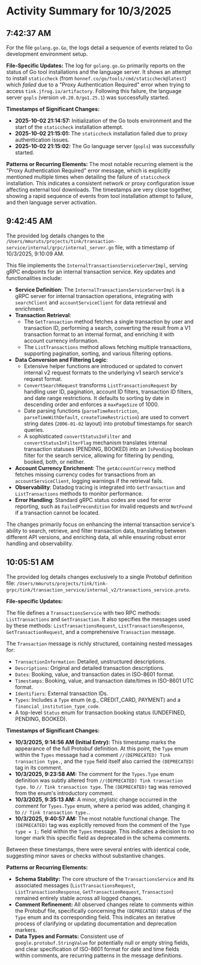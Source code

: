 # Activity Summary for 10/3/2025

## 7:42:37 AM
For the file `golang.go.Go`, the logs detail a sequence of events related to Go development environment setup.

**File-Specific Updates:**
The log for `golang.go.Go` primarily reports on the status of Go tool installations and the language server. It shows an attempt to install `staticcheck` (from `honnef.co/go/tools/cmd/staticcheck@latest`) which *failed* due to a "Proxy Authentication Required" error when trying to access `tink.jfrog.io/artifactory`. Following this failure, the language server `gopls` (version `v0.20.0/go1.25.1`) was successfully started.

**Timestamps of Significant Changes:**
*   **2025-10-02 21:14:57:** Initialization of the Go tools environment and the start of the `staticcheck` installation attempt.
*   **2025-10-02 21:15:01:** The `staticcheck` installation failed due to proxy authentication issues.
*   **2025-10-02 21:15:02:** The Go language server (`gopls`) was successfully started.

**Patterns or Recurring Elements:**
The most notable recurring element is the "Proxy Authentication Required" error message, which is explicitly mentioned multiple times when detailing the failure of `staticcheck` installation. This indicates a consistent network or proxy configuration issue affecting external tool downloads. The timestamps are very close together, showing a rapid sequence of events from tool installation attempt to failure, and then language server activation.

## 9:42:45 AM
The provided log details changes to the `/Users/mmuruts/projects/tink/transaction-service/internal/grpc/internal_server.go` file, with a timestamp of 10/3/2025, 9:10:09 AM.

This file implements the `InternalTransactionsServiceServerImpl`, serving gRPC endpoints for an internal transaction service. Key updates and functionalities include:

*   **Service Definition**: The `InternalTransactionsServiceServerImpl` is a gRPC server for internal transaction operations, integrating with `searchClient` and `accountServiceClient` for data retrieval and enrichment.
*   **Transaction Retrieval**:
    *   The `GetTransaction` method fetches a single transaction by user and transaction ID, performing a search, converting the result from a V1 transaction format to an internal format, and enriching it with account currency information.
    *   The `ListTransactions` method allows fetching multiple transactions, supporting pagination, sorting, and various filtering options.
*   **Data Conversion and Filtering Logic**:
    *   Extensive helper functions are introduced or updated to convert internal v2 request formats to the underlying v1 search service's request format.
    *   `ConvertSearchRequest` transforms `ListTransactionsRequest` by handling user ID, pagination, account ID filters, transaction ID filters, and date range restrictions. It defaults to sorting by date in descending order and enforces a `maxPageSize` of 1000.
    *   Date parsing functions (`parseTimeRestriction`, `parseTimeWithDefault`, `createTimeRestriction`) are used to convert string dates (`2006-01-02` layout) into protobuf timestamps for search queries.
    *   A sophisticated `convertStatusInFilter` and `convertStatusInFilterFlag` mechanism translates internal transaction statuses (PENDING, BOOKED) into an `IsPending` boolean filter for the search service, allowing for filtering by pending, booked, both, or neither.
*   **Account Currency Enrichment**: The `getAccountCurrency` method fetches missing currency codes for transactions from an `accountServiceClient`, logging warnings if the retrieval fails.
*   **Observability**: Datadog tracing is integrated into `GetTransaction` and `ListTransactions` methods to monitor performance.
*   **Error Handling**: Standard gRPC status codes are used for error reporting, such as `FailedPrecondition` for invalid requests and `NotFound` if a transaction cannot be located.

The changes primarily focus on enhancing the internal transaction service's ability to search, retrieve, and filter transaction data, translating between different API versions, and enriching data, all while ensuring robust error handling and observability.

## 10:05:51 AM
The provided log details changes exclusively to a single Protobuf definition file: `/Users/mmuruts/projects/tink/tink-grpc/tink/transaction_service/internal_v2/transactions_service.proto`.

**File-specific Updates:**

The file defines a `TransactionsService` with two RPC methods: `ListTransactions` and `GetTransaction`. It also specifies the messages used by these methods: `ListTransactionsRequest`, `ListTransactionsResponse`, `GetTransactionRequest`, and a comprehensive `Transaction` message.

The `Transaction` message is richly structured, containing nested messages for:
*   `TransactionInformation`: Detailed, unstructured descriptions.
*   `Descriptions`: Original and detailed transaction descriptions.
*   `Dates`: Booking, value, and transaction dates in ISO-8601 format.
*   `Timestamps`: Booking, value, and transaction date/times in ISO-8601 UTC format.
*   `Identifiers`: External transaction IDs.
*   `Types`: Includes a `Type` enum (e.g., CREDIT_CARD, PAYMENT) and a `financial_institution_type_code`.
*   A top-level `Status` enum for transaction booking status (UNDEFINED, PENDING, BOOKED).

**Timestamps of Significant Changes:**

*   **10/3/2025, 9:14:56 AM (Initial Entry):** This timestamp marks the appearance of the full Protobuf definition. At this point, the `Type` enum within the `Types` message had a comment `//(DEPRECATED) Tink transaction type.`, and the `type` field itself also carried the `(DEPRECATED)` tag in its comment.
*   **10/3/2025, 9:23:58 AM:** The comment for the `Types.Type` enum definition was subtly altered from `//(DEPRECATED) Tink transaction type.` to `// Tink transaction type`. The `(DEPRECATED)` tag was removed from the enum's introductory comment.
*   **10/3/2025, 9:35:13 AM:** A minor, stylistic change occurred in the comment for `Types.Type` enum, where a period was added, changing it to `// Tink transaction type.`.
*   **10/3/2025, 9:40:57 AM:** The most notable functional change. The `(DEPRECATED)` tag was explicitly removed from the comment of the `Type type = 1;` field within the `Types` message. This indicates a decision to no longer mark this specific field as deprecated in the schema comments.

Between these timestamps, there were several entries with identical code, suggesting minor saves or checks without substantive changes.

**Patterns or Recurring Elements:**

*   **Schema Stability:** The core structure of the `TransactionsService` and its associated messages (`ListTransactionsRequest`, `ListTransactionsResponse`, `GetTransactionRequest`, `Transaction`) remained entirely stable across all logged changes.
*   **Comment Refinement:** All observed changes relate to comments within the Protobuf file, specifically concerning the `(DEPRECATED)` status of the `Type` enum and its corresponding field. This indicates an iterative process of clarifying or updating documentation and deprecation markers.
*   **Data Types and Formats:** Consistent use of `google.protobuf.StringValue` for potentially null or empty string fields, and clear specification of ISO-8601 format for date and time fields within comments, are recurring patterns in the message definitions.